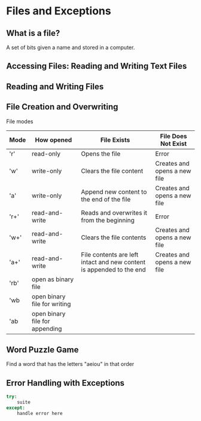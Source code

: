 # Files and Exceptions

## What is a file?

A set of bits given a name and stored in a computer.

## Accessing Files: Reading and Writing Text Files

## Reading and Writing Files

## File Creation and Overwriting

File modes

| Mode | How opened                     | File Exists                                                          | File Does Not Exist          |
| ---- | ------------------------------ | -------------------------------------------------------------------- | ---------------------------- |
| 'r'  | read-only                      | Opens the file                                                       | Error                        |
| 'w'  | write-only                     | Clears the file content                                              | Creates and opens a new file |
| 'a'  | write-only                     | Append new content to the end of the file                            | Creates and opens a new file |
| 'r+' | read-and-write                 | Reads and overwrites it from the beginning                           | Error                        |
| 'w+' | read-and-write                 | Clears the file contents                                             | Creates and opens a new file |
| 'a+' | read-and-write                 | File contents are left intact and new content is appended to the end | Creates and opens a new file |
| 'rb' | open as binary file            |
| 'wb  | open binary file for writing   |
| 'ab  | open binary file for appending |

## Word Puzzle Game

Find a word that has the letters "aeiou" in that order

## Error Handling with Exceptions

```python
try:
    suite
except:
    handle error here
```

